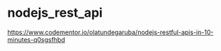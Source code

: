 # nodejs_rest_api
https://www.codementor.io/olatundegaruba/nodejs-restful-apis-in-10-minutes-q0sgsfhbd
